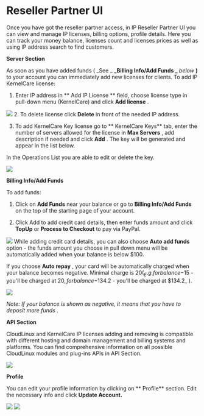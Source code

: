 # Reseller Partner UI


Once you have got the reseller partner access, in IP Reseller Partner UI you can view and manage IP licenses, billing options, profile details. Here you can track your money balance, licenses count and licenses prices as well as using IP address search to find customers.

**Server Section**

As soon as you have added funds ( _See _ **_Billing Info/Add Funds _** _below_ **)** to your account you can immediately add new licenses for clients. To add IP KernelCare license:

1. Enter IP address in ** Add IP License ** field, choose license type in pull-down menu (KernelCare) and click **Add license** .

![](https://docs.kernelcare.com/reseller001.jpg)
2. To delete license click **Delete** in front of the needed IP address.

3. To add KernelCare Key license go to ** KernelCare Keys** tab, enter the number of servers allowed for the license in **Max Servers** , add description if needed and click **Add** . The key will be generated and appear in the list below.

In the Operations List you are able to edit or delete the key.

![](https://docs.kernelcare.com/reseller007_zoom96.png)

**Billing Info/Add Funds**

To add funds:

1. Click on **Add Funds** near your balance or go to **Billing Info/Add Funds** on the top of the starting page of your account.

2. Click Add to add credit card details, then enter funds amount and click **TopUp** or **Process to Checkout** to pay via PayPal.


![](https://docs.kernelcare.com/reseller002.jpg)
While adding credit card details, you can also choose **Auto add funds** option - the funds amount you choose in pull down menu will be automatically added when your balance is below $100.

If you choose **Auto repay** , your card will be automatically charged when your balance becomes negative. Minimal charge is $20 ( _E.g. for balance -$15 - you'll be charged at $20, for balance -$134.2 - you'll be charged at $134.2_ ).


![](https://docs.kernelcare.com/reseller003.jpg)

_Note: If your balance is shown as negative, it means that you have to deposit more funds_ .

**API Section**

CloudLinux and KernelCare IP licenses adding and removing is compatible with different hosting and domain management and billing systems and platforms. You can find comprehensive information on all possible CloudLinux modules and plug-ins APIs in API Section.

![](https://docs.kernelcare.com/reseller004.jpg)



**Profile**

You can edit your profile information by clicking on ** Profile** section. Edit the necessary info and click **Update Account.**

![](https://docs.kernelcare.com/reseller5.jpg)
![](https://docs.kernelcare.com/reseller006.jpg)

